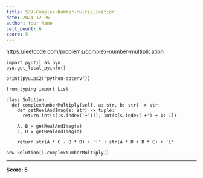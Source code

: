 ```yaml
---
title: 537-Complex-Number-Multiplication
date: 2024-12-26
author: Your Name
cell_count: 6
score: 5
---
```


https://leetcode.com/problems/complex-number-multiplication


```
import pyutil as pyu
pyu.get_local_pyinfo()
```


```
print(pyu.ps2("python-dotenv"))
```


```
from typing import List
```


```
class Solution:
  def complexNumberMultiply(self, a: str, b: str) -> str:
    def getRealAndImag(s: str) -> tuple:
      return int(s[:s.index('+')]), int(s[s.index('+') + 1:-1])

    A, B = getRealAndImag(a)
    C, D = getRealAndImag(b)

    return str(A * C - B * D) + '+' + str(A * D + B * C) + 'i'
```


```
new Solution().complexNumberMultiply()
```


---
**Score: 5**